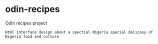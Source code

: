# odin-recipes 
Odin recipes project
    
    Html interface design about a spectial Nigeria special delicasy of Nigeria food and culture